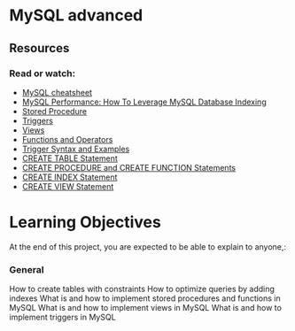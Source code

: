 # MySQL advanced

## Resources

### Read or watch:

- [MySQL cheatsheet](https://intranet.aluswe.com/rltoken/XCHG-pgtifYRSw8ILB6DEw)
- [MySQL Performance: How To Leverage MySQL Database Indexing](https://intranet.aluswe.com/rltoken/VXAPISdkpKg3YD3HmVQXlw)
- [Stored Procedure](https://intranet.aluswe.com/rltoken/C37E-NvP8KxpI5Ds5w1oAQ)
- [Triggers](https://intranet.aluswe.com/rltoken/0xFZu5AK0imLk70dxxcODA)
- [Views](https://intranet.aluswe.com/rltoken/Q8butAms3BthfCFhXuQSPA)
- [Functions and Operators](https://intranet.aluswe.com/rltoken/0ezATipRSpz1K8MixrD2Rg)
- [Trigger Syntax and Examples](https://intranet.aluswe.com/rltoken/rc8oho9n7LAjtffC584tgA)
- [CREATE TABLE Statement](https://intranet.aluswe.com/rltoken/F1SUJgWz-4YNNYLPkL9tPw)
- [CREATE PROCEDURE and CREATE FUNCTION Statements](https://intranet.aluswe.com/rltoken/XhYdXik2tTMK2k81WxulpA)
- [CREATE INDEX Statement](https://intranet.aluswe.com/rltoken/K90KZ3z4gL5mPpHROlEOcg)
- [CREATE VIEW Statement](https://intranet.aluswe.com/rltoken/VJESVxV2V7jGqrR-50903A)

# Learning Objectives

At the end of this project, you are expected to be able to explain to anyone,:

### General

How to create tables with constraints
How to optimize queries by adding indexes
What is and how to implement stored procedures and functions in MySQL
What is and how to implement views in MySQL
What is and how to implement triggers in MySQL
